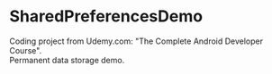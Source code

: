 # SharedPreferencesDemo
Coding project from Udemy.com: "The Complete Android Developer Course".<br />Permanent data storage demo.
